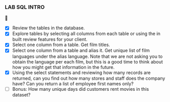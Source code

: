 ### LAB SQL INTRO
 :panda_face:
 
- [X] Review the tables in the database.
- [X] Explore tables by selecting all columns from each table or using the in built review features for your client.
- [X] Select one column from a table. Get film titles.
- [X] Select one column from a table and alias it. Get unique list of film languages under the alias language. Note that we are not asking you to obtain the language per each film, but this is a good time to think about how you might get that information in the future.
- [X] Using the select statements and reviewing how many records are returned, can you find out how many stores and staff does the company have? Can you return a list of employee first names only?
- [ ] Bonus: How many unique days did customers rent movies in this dataset?
